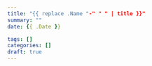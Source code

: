 ```yaml
---
title: "{{ replace .Name "-" " " | title }}"
summary: ""
date: {{ .Date }}

tags: []
categories: []
draft: true
---
```


